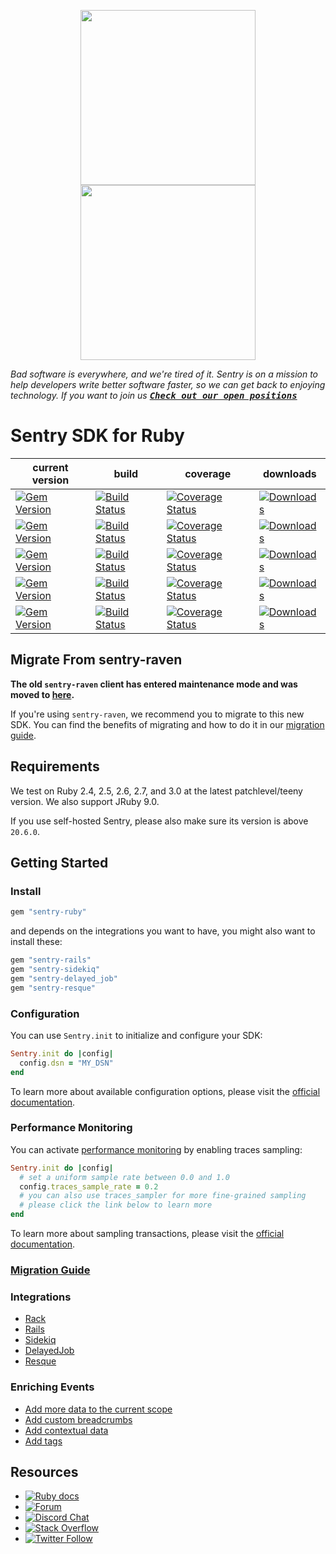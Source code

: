 <p align="center">
    <a href="https://sentry.io#gh-light-mode-only" target="_blank" align="center">
        <img src="https://sentry-brand.storage.googleapis.com/sentry-logo-black.png" width="280">
    </a>
    <a href="https://sentry.io#gh-dark-mode-only" target="_blank" align="center">
        <img src="https://sentry-brand.storage.googleapis.com/sentry-logo-white.png" width="280">
    </a>
</p>

_Bad software is everywhere, and we're tired of it. Sentry is on a mission to help developers write better software faster, so we can get back to enjoying technology. If you want to join us [<kbd>**Check out our open positions**</kbd>](https://sentry.io/careers/)_

Sentry SDK for Ruby
===========

| current version | build | coverage | downloads |
| --- | ----- | -------- | --------- |
| [![Gem Version](https://img.shields.io/gem/v/sentry-ruby?label=sentry-ruby)](https://rubygems.org/gems/sentry-ruby) | [![Build Status](https://github.com/getsentry/sentry-ruby/workflows/sentry-ruby%20Test/badge.svg)](https://github.com/getsentry/sentry-ruby/actions/workflows/sentry_ruby_test.yml) | [![Coverage Status](https://img.shields.io/codecov/c/github/getsentry/sentry-ruby/master?logo=codecov)](https://codecov.io/gh/getsentry/sentry-ruby/branch/master) | [![Downloads](https://img.shields.io/gem/dt/sentry-ruby.svg)](https://rubygems.org/gems/sentry-ruby/) |
| [![Gem Version](https://img.shields.io/gem/v/sentry-rails?label=sentry-rails)](https://rubygems.org/gems/sentry-rails) | [![Build Status](https://github.com/getsentry/sentry-ruby/workflows/sentry-rails%20Test/badge.svg)](https://github.com/getsentry/sentry-ruby/actions/workflows/sentry_rails_test.yml) | [![Coverage Status](https://img.shields.io/codecov/c/github/getsentry/sentry-ruby/master?logo=codecov)](https://codecov.io/gh/getsentry/sentry-ruby/branch/master) | [![Downloads](https://img.shields.io/gem/dt/sentry-rails.svg)](https://rubygems.org/gems/sentry-rails/) |
| [![Gem Version](https://img.shields.io/gem/v/sentry-sidekiq?label=sentry-sidekiq)](https://rubygems.org/gems/sentry-sidekiq) | [![Build Status](https://github.com/getsentry/sentry-ruby/workflows/sentry-sidekiq%20Test/badge.svg)](https://github.com/getsentry/sentry-ruby/actions/workflows/sentry_sidekiq_test.yml) | [![Coverage Status](https://img.shields.io/codecov/c/github/getsentry/sentry-ruby/master?logo=codecov)](https://codecov.io/gh/getsentry/sentry-ruby/branch/master) | [![Downloads](https://img.shields.io/gem/dt/sentry-sidekiq.svg)](https://rubygems.org/gems/sentry-sidekiq/) |
| [![Gem Version](https://img.shields.io/gem/v/sentry-delayed_job?label=sentry-delayed_job)](https://rubygems.org/gems/sentry-delayed_job) | [![Build Status](https://github.com/getsentry/sentry-ruby/workflows/sentry-delayed_job%20Test/badge.svg)](https://github.com/getsentry/sentry-ruby/actions/workflows/sentry_delayed_job_test.yml) | [![Coverage Status](https://img.shields.io/codecov/c/github/getsentry/sentry-ruby/master?logo=codecov)](https://codecov.io/gh/getsentry/sentry-ruby/branch/master) | [![Downloads](https://img.shields.io/gem/dt/sentry-delayed_job.svg)](https://rubygems.org/gems/sentry-delayed_job/) |
| [![Gem Version](https://img.shields.io/gem/v/sentry-resque?label=sentry-resque)](https://rubygems.org/gems/sentry-resque) | [![Build Status](https://github.com/getsentry/sentry-ruby/workflows/sentry-resque%20Test/badge.svg)](https://github.com/getsentry/sentry-ruby/actions/workflows/sentry_resque_test.yml) | [![Coverage Status](https://img.shields.io/codecov/c/github/getsentry/sentry-ruby/master?logo=codecov)](https://codecov.io/gh/getsentry/sentry-ruby/branch/master) | [![Downloads](https://img.shields.io/gem/dt/sentry-resque.svg)](https://rubygems.org/gems/sentry-resque/) |




## Migrate From sentry-raven

**The old `sentry-raven` client has entered maintenance mode and was moved to [here](https://github.com/getsentry/sentry-ruby/tree/master/sentry-raven).**

If you're using `sentry-raven`, we recommend you to migrate to this new SDK. You can find the benefits of migrating and how to do it in our [migration guide](https://docs.sentry.io/platforms/ruby/migration/).

## Requirements

We test on Ruby 2.4, 2.5, 2.6, 2.7, and 3.0 at the latest patchlevel/teeny version. We also support JRuby 9.0.

If you use self-hosted Sentry, please also make sure its version is above `20.6.0`.

## Getting Started

### Install

```ruby
gem "sentry-ruby"
```

and depends on the integrations you want to have, you might also want to install these:

```ruby
gem "sentry-rails"
gem "sentry-sidekiq"
gem "sentry-delayed_job"
gem "sentry-resque"
```

### Configuration

You can use `Sentry.init` to initialize and configure your SDK:

```ruby
Sentry.init do |config|
  config.dsn = "MY_DSN"
end

```

To learn more about available configuration options, please visit the [official documentation](https://docs.sentry.io/platforms/ruby/configuration/options/).

### Performance Monitoring

You can activate [performance monitoring](https://docs.sentry.io/platforms/ruby/performance) by enabling traces sampling:

```ruby
Sentry.init do |config|
  # set a uniform sample rate between 0.0 and 1.0
  config.traces_sample_rate = 0.2
  # you can also use traces_sampler for more fine-grained sampling
  # please click the link below to learn more
end
```

To learn more about sampling transactions, please visit the [official documentation](https://docs.sentry.io/platforms/ruby/configuration/sampling/#configuring-the-transaction-sample-rate).

### [Migration Guide](https://docs.sentry.io/platforms/ruby/migration/)

### Integrations

- [Rack](https://docs.sentry.io/platforms/ruby/guides/rack/)
- [Rails](https://docs.sentry.io/platforms/ruby/guides/rails/)
- [Sidekiq](https://docs.sentry.io/platforms/ruby/guides/sidekiq/)
- [DelayedJob](https://docs.sentry.io/platforms/ruby/guides/delayed_job/)
- [Resque](https://docs.sentry.io/platforms/ruby/guides/resque/)

### Enriching Events

- [Add more data to the current scope](https://docs.sentry.io/platforms/ruby/guides/rack/enriching-events/scopes/)
- [Add custom breadcrumbs](https://docs.sentry.io/platforms/ruby/guides/rack/enriching-events/breadcrumbs/)
- [Add contextual data](https://docs.sentry.io/platforms/ruby/guides/rack/enriching-events/context/)
- [Add tags](https://docs.sentry.io/platforms/ruby/guides/rack/enriching-events/tags/)

## Resources

* [![Ruby docs](https://img.shields.io/badge/documentation-sentry.io-green.svg?label=ruby%20docs)](https://docs.sentry.io/platforms/ruby/)
* [![Forum](https://img.shields.io/badge/forum-sentry-green.svg)](https://forum.sentry.io/c/sdks)
* [![Discord Chat](https://img.shields.io/discord/621778831602221064?logo=discord&logoColor=ffffff&color=7389D8)](https://discord.gg/PXa5Apfe7K)  
* [![Stack Overflow](https://img.shields.io/badge/stack%20overflow-sentry-green.svg)](https://stackoverflow.com/questions/tagged/sentry)
* [![Twitter Follow](https://img.shields.io/twitter/follow/getsentry?label=getsentry&style=social)](https://twitter.com/intent/follow?screen_name=getsentry)
